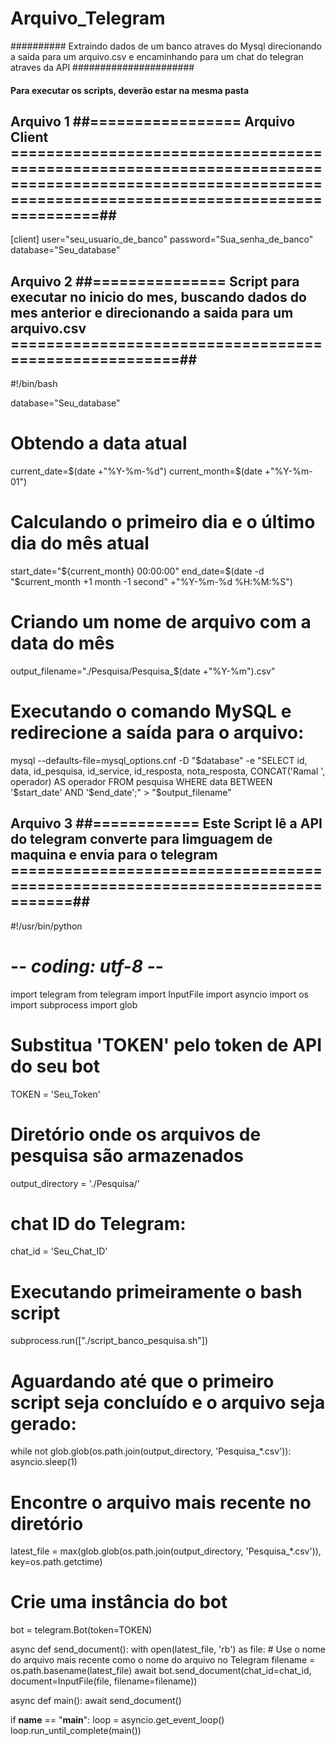 # Arquivo_Telegram

########## Extraindo dados de um banco atraves do Mysql direcionando a saida para um arquivo.csv e encaminhando para um chat do telegran atraves da API ######################
#### Para executar os scripts, deverão estar na mesma pasta ####


## Arquivo 1 ##================= Arquivo Client ======================================================================================================================================================##

[client]
user="seu_usuario_de_banco"
password="Sua_senha_de_banco"
database="Seu_database"

## Arquivo 2 ##=============== Script para executar no inicio do mes, buscando dados do mes anterior e direcionando a saida para um arquivo.csv ======================================================##

#!/bin/bash

database="Seu_database"

# Obtendo a data atual 
current_date=$(date +"%Y-%m-%d")
current_month=$(date +"%Y-%m-01")

# Calculando o primeiro dia e o último dia do mês atual
start_date="${current_month} 00:00:00"
end_date=$(date -d "$current_month +1 month -1 second" +"%Y-%m-%d %H:%M:%S")

# Criando um nome de arquivo com a data do mês
output_filename="./Pesquisa/Pesquisa_$(date +"%Y-%m").csv"

# Executando o comando MySQL e redirecione a saída para o arquivo:
mysql --defaults-file=mysql_options.cnf -D "$database" -e "SELECT id, data, id_pesquisa, id_service, id_resposta, nota_resposta, CONCAT('Ramal ', operador) AS operador FROM pesquisa WHERE data BETWEEN 
'$start_date' AND '$end_date';" > "$output_filename"

## Arquivo 3 ##============ Este Script lê a API do telegram converte para limguagem de maquina e envia para o telegram =============================================================================##


#!/usr/bin/python
# -*- coding: utf-8 -*-
import telegram
from telegram import InputFile
import asyncio
import os
import subprocess
import glob

# Substitua 'TOKEN' pelo token de API do seu bot
TOKEN = 'Seu_Token'

# Diretório onde os arquivos de pesquisa são armazenados
output_directory = './Pesquisa/'

# chat ID do Telegram:
chat_id = 'Seu_Chat_ID'

# Executando primeiramente o bash script
subprocess.run(["./script_banco_pesquisa.sh"])

# Aguardando até que o primeiro script seja concluído e o arquivo seja gerado:
while not glob.glob(os.path.join(output_directory, 'Pesquisa_*.csv')):
    asyncio.sleep(1)

# Encontre o arquivo mais recente no diretório
latest_file = max(glob.glob(os.path.join(output_directory, 'Pesquisa_*.csv')), key=os.path.getctime)

# Crie uma instância do bot
bot = telegram.Bot(token=TOKEN)

async def send_document():
    with open(latest_file, 'rb') as file:
        # Use o nome do arquivo mais recente como o nome do arquivo no Telegram
        filename = os.path.basename(latest_file)
        await bot.send_document(chat_id=chat_id, document=InputFile(file, filename=filename))

async def main():
    await send_document()

if __name__ == "__main__":
    loop = asyncio.get_event_loop()
    loop.run_until_complete(main())


